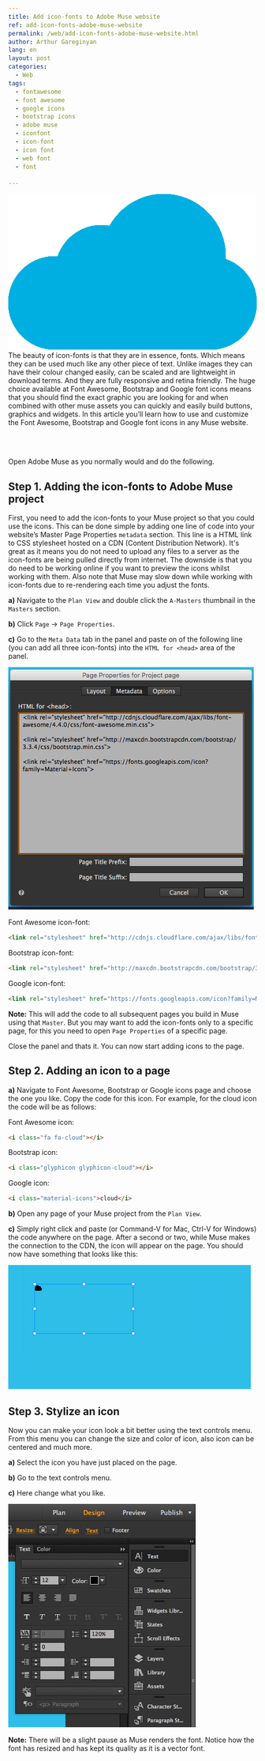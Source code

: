 ```yaml
---
title: Add icon-fonts to Adobe Muse website
ref: add-icon-fonts-adobe-muse-website
permalink: /web/add-icon-fonts-adobe-muse-website.html
author: Arthur Gareginyan
lang: en
layout: post
categories:
  - Web
tags:
  - fontawesome
  - font awesome
  - google icons
  - bootstrap icons
  - adobe muse
  - iconfont
  - icon-font
  - icon font
  - web font
  - font

---
```


![thumb](/images/add-icon-fonts-adobe-muse-website/cloud.png)
The beauty of icon-fonts is that they are in essence, fonts. Which means they can be used much like any other piece of text. Unlike images they can have their colour changed easily, can be scaled and are lightweight in download terms. And they are fully responsive and retina friendly. The huge choice available at Font Awesome, Bootstrap and Google font icons means that you should find the exact graphic you are looking for and when combined with other muse assets you can quickly and easily build buttons, graphics and widgets. In this article you’ll learn how to use and customize the Font Awesome, Bootstrap and Google font icons in any Muse website.

<br><br>

Open Adobe Muse as you normally would and do the following.


## **Step 1.** Adding the icon-fonts to Adobe Muse project

First, you need to add the icon-fonts to your Muse project so that you could use the icons. This can be done simple by adding one line of code into your website’s Master Page Properties `metadata` section. This line is a HTML link to CSS stylesheet hosted on a CDN (Content Distribution Network). It's great as it means you do not need to upload any files to a server as the icon-fonts are being pulled directly from internet. The downside is that you do need to be working online if you want to preview the icons whilst working with them. Also note that Muse may slow down while working with icon-fonts due to re-rendering each time you adjust the fonts.

**a)** Navigate to the `Plan View` and double click the `A-Masters` thumbnail in the `Masters` section.

**b)** Click `Page` → `Page Properties`.

**c)** Go to the `Meta Data` tab in the panel and paste on of the following line (you can add all three icon-fonts) into the `HTML for <head>` area of the panel. 

![](/images/add-icon-fonts-adobe-muse-website/icon-fonts-1.png)

Font Awesome icon-font:

```html
<link rel="stylesheet" href="http://cdnjs.cloudflare.com/ajax/libs/font-awesome/4.4.0/css/font-awesome.min.css">
```

Bootstrap icon-font:

```html
<link rel="stylesheet" href="http://maxcdn.bootstrapcdn.com/bootstrap/3.3.4/css/bootstrap.min.css">
```
Google icon-font:

```html
<link rel="stylesheet" href="https://fonts.googleapis.com/icon?family=Material+Icons">
```

**Note:** This will add the code to all subsequent pages you build in Muse using that `Master`. But you may want to add the icon-fonts only to a specific page, for this you need to open `Page Properties` of a specific page.

Close the panel and thats it. You can now start adding icons to the page.


## **Step 2.** Adding an icon to a page

**a)** Navigate to Font Awesome, Bootstrap or Google icons page and choose the one you like. Copy the code for this icon. For example, for the cloud icon the code will be as follows:

Font Awesome icon:

```html
<i class="fa fa-cloud"></i>
```

Bootstrap icon:

```html
<i class="glyphicon glyphicon-cloud"></i>
```

Google icon:

```html
<i class="material-icons">cloud</i>
```

**b)** Open any page of your Muse project from the `Plan View`.

**c)** Simply right click and paste (or Command-V for Mac, Ctrl-V for Windows) the code anywhere on the page. After a second or two, while Muse makes the connection to the CDN, the icon will appear on the page. You should now have something that looks like this:

![](/images/add-icon-fonts-adobe-muse-website/icon-fonts-2.png)


## **Step 3.** Stylize an icon

Now you can make your icon look a bit better using the text controls menu. From this menu you can change the size and color of icon, also icon can be centered and much more.

**a)** Select the icon you have just placed on the page.

**b)** Go to the text controls menu.

**c)** Here change what you like.

![](/images/add-icon-fonts-adobe-muse-website/icon-fonts-3.png)

**Note:** There will be a slight pause as Muse renders the font. Notice how the font has resized and has kept its quality as it is a vector font.
